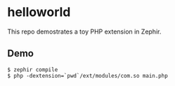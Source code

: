 # helloworld

This repo demostrates a toy PHP extension in Zephir.

## Demo

```
$ zephir compile
$ php -dextension=`pwd`/ext/modules/com.so main.php
```
